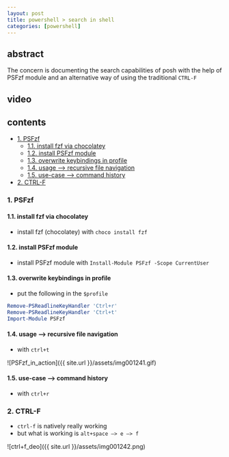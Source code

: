 ```yaml
---
layout: post
title: powershell > search in shell
categories: [powershell]
---
```

## abstract
The concern is documenting the search capabilities of posh with the help of PSFzf module and an alternative way of using the traditional `CTRL-F`

## video
## contents
<!-- TOC -->

- [1. PSFzf](#1-psfzf)
    - [1.1. install fzf via chocolatey](#11-install-fzf-via-chocolatey)
    - [1.2. install PSFzf module](#12-install-psfzf-module)
    - [1.3. overwrite keybindings in profile](#13-overwrite-keybindings-in-profile)
    - [1.4. usage —> recursive file navigation](#14-usage--recursive-file-navigation)
    - [1.5. use-case —> command history](#15-use-case--command-history)
- [2. CTRL-F](#2-ctrl-f)

<!-- /TOC -->

### 1. PSFzf
#### 1.1. install fzf via chocolatey
* install fzf (chocolatey) with `choco install fzf`

#### 1.2. install PSFzf module
* install PSFzf module with `Install-Module PSFzf -Scope CurrentUser`

#### 1.3. overwrite keybindings in profile
* put the following in the `$profile`

```powershell
Remove-PSReadlineKeyHandler 'Ctrl+r'
Remove-PSReadlineKeyHandler 'Ctrl+t'
Import-Module PSFzf
```

#### 1.4. usage —> recursive file navigation
* with `ctrl+t`

![PSFzf_in_action]({{ site.url }}/assets/img001241.gif)

#### 1.5. use-case —> command history
* with `ctrl+r`

### 2. CTRL-F
* `ctrl-f` is natively really working
* but what is working is `alt+space —> e —> f`

![ctrl+f_deo]({{ site.url }}/assets/img001242.png)